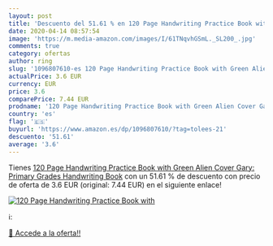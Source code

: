 ```yaml
---
layout: post
title: 'Descuento del 51.61 % en 120 Page Handwriting Practice Book with '
date: 2020-04-14 08:57:54
image: 'https://m.media-amazon.com/images/I/61TNqvhGSmL._SL200_.jpg'
comments: true
category: ofertas
author: ring
slug: '1096807610-es 120 Page Handwriting Practice Book with Green Alien Cover Gary: Primary Grades Handwriting Book'
actualPrice: 3.6 EUR
currency: EUR
price: 3.6
comparePrice: 7.44 EUR
prodname: '120 Page Handwriting Practice Book with Green Alien Cover Gary: Primary Grades Handwriting Book'
country: 'es'
flag: '🇪🇸'
buyurl: 'https://www.amazon.es/dp/1096807610/?tag=tolees-21'
descuento: '51.61'
average: '3.6'
---
```


Tienes [120 Page Handwriting Practice Book with Green Alien Cover Gary: Primary Grades Handwriting Book](https://www.amazon.es/dp/1096807610/?tag=tolees-21) con un 51.61 % de descuento con precio de oferta de 3.6 EUR (original: 7.44 EUR) en el siguiente enlace!

[![120 Page Handwriting Practice Book with ](https://m.media-amazon.com/images/I/61TNqvhGSmL._SL200_.jpg)](https://www.amazon.es/dp/1096807610/?tag=tolees-21)

ℹ️:


[🛒 Accede a la oferta!!](https://www.amazon.es/dp/1096807610/?tag=tolees-21)
